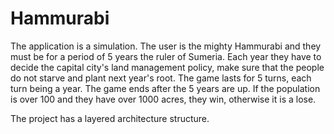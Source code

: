 Hammurabi
=============

The application is a simulation. The user is the mighty Hammurabi and they must be for a period of 5 years the ruler of Sumeria. Each year they have to decide the capital 
city's land management policy, make sure that the people do not starve and plant next year's root. The game lasts for 5 turns, each turn being a year.
The game ends after the 5 years are up. If the population is over 100 and they have over 1000 acres, they win, otherwise it is a lose.

The project has a layered architecture structure.
